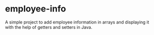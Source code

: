 # employee-info
A simple project to add employee information in arrays and displaying it with the help of getters and setters in Java.
